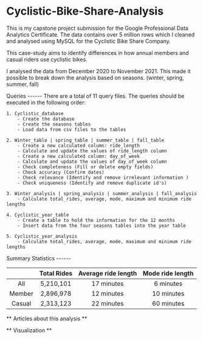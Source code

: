 # Cyclistic-Bike-Share-Analysis
This is my capstone project submission for the Google Professional Data Analytics Certificate. The data contains over 5 million rows which I cleaned and analysed using MySQL for the Cyclistic Bike Share Company.

This case-study aims to identify differences in how annual members and casual riders use cyclistic bikes. 

I analysed the data from December 2020 to November 2021. 
This made it possible to break down the analysis based on seasons. (winter, spring, summer, fall)

Queries  ------
There are a total of 11 query files. 
The queries should be executed in the following order:

	1. Cyclistic_database  
		- Create the database
		- Create the seasons tables
		- Load data from csv files to the tables

	2. Winter_table | spring_table | summer_table | fall_table
		- Create a new calculated column: ride_length
		- Calculate and update the values of ride_length column
		- Create a new calculated column: day_of_week 
		- Calculate and update the values of day_of_week column
		- Check completeness (Fill or delete empty fields)
		- Check accuracy (Confirm dates)
		- Check relevance (Identify and remove irrelevant information )
		- Check uniqueness (Identify and remove duplicate id's) 
		
	3. Winter_analysis | spring_analysis | summer_analysis | fall_analysis
		- Calculate total_rides, average, mode, maximum and minimum ride lengths 
	
	4. Cyclistic_year_table
		- Create a table to hold the information for the 12 months
		- Insert data from the four seasons tables into the year table
		
	5. Cyclistic_year_analysis
		- Calculate total_rides, average, mode, maximum and minimum ride lengths 

Summary Statistics ------

|                          |    Total Rides   | Average ride length |   Mode ride length  |
| :-----------------:| :-----------------:|:-------------------------: | :------------------------:|
|            All          |   5,210,101    |       17 minutes        |       6 minutes          |
|       Member    |   2,896,978    |       12 minutes        |       10 minutes        |
|        Casual       |   2,313,123    |       22 minutes        |        60 minutes       |

	
** Articles about this analysis ** 

** Visualization **

